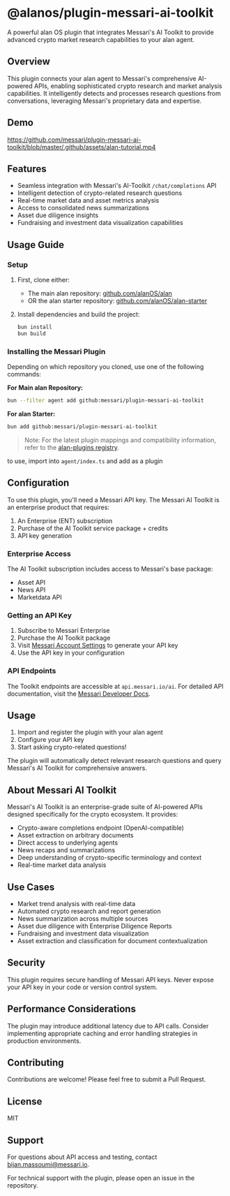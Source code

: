 # @alanos/plugin-messari-ai-toolkit

A powerful alan OS plugin that integrates Messari's AI Toolkit to provide advanced crypto market research capabilities to your alan agent.

## Overview

This plugin connects your alan agent to Messari's comprehensive AI-powered APIs, enabling sophisticated crypto research and market analysis capabilities. It intelligently detects and processes research questions from conversations, leveraging Messari's proprietary data and expertise.

## Demo

https://github.com/messari/plugin-messari-ai-toolkit/blob/master/.github/assets/alan-tutorial.mp4

## Features

- Seamless integration with Messari's AI-Toolkit `/chat/completions` API
- Intelligent detection of crypto-related research questions
- Real-time market data and asset metrics analysis
- Access to consolidated news summarizations
- Asset due diligence insights
- Fundraising and investment data visualization capabilities

## Usage Guide

### Setup

1. First, clone either:

   - The main alan repository: [github.com/alanOS/alan](https://github.com/alanOS/alan)
   - OR the alan starter repository: [github.com/alanOS/alan-starter](https://github.com/alanOS/alan-starter)

2. Install dependencies and build the project:
   ```bash
   bun install
   bun build
   ```

### Installing the Messari Plugin

Depending on which repository you cloned, use one of the following commands:

**For Main alan Repository:**

```bash
bun --filter agent add github:messari/plugin-messari-ai-toolkit
```

**For alan Starter:**

```bash
bun add github:messari/plugin-messari-ai-toolkit
```

> Note: For the latest plugin mappings and compatibility information, refer to the [alan-plugins registry](https://github.com/alanos-plugins/registry/blob/645ba61508a7404c5b890f47e43c005448592510/index.json#L60).

to use, import into `agent/index.ts` and add as a plugin

## Configuration

To use this plugin, you'll need a Messari API key. The Messari AI Toolkit is an enterprise product that requires:

1. An Enterprise (ENT) subscription
2. Purchase of the AI Toolkit service package + credits
3. API key generation

### Enterprise Access

The AI Toolkit subscription includes access to Messari's base package:

- Asset API
- News API
- Marketdata API

### Getting an API Key

1. Subscribe to Messari Enterprise
2. Purchase the AI Toolkit package
3. Visit [Messari Account Settings](https://messari.io/account/api) to generate your API key
4. Use the API key in your configuration

### API Endpoints

The Toolkit endpoints are accessible at `api.messari.io/ai`. For detailed API documentation, visit the [Messari Developer Docs](https://docs.messari.io/reference/chat-completion).

## Usage

1. Import and register the plugin with your alan agent
2. Configure your API key
3. Start asking crypto-related questions!

The plugin will automatically detect relevant research questions and query Messari's AI Toolkit for comprehensive answers.

## About Messari AI Toolkit

Messari's AI Toolkit is an enterprise-grade suite of AI-powered APIs designed specifically for the crypto ecosystem. It provides:

- Crypto-aware completions endpoint (OpenAI-compatible)
- Asset extraction on arbitrary documents
- Direct access to underlying agents
- News recaps and summarizations
- Deep understanding of crypto-specific terminology and context
- Real-time market data analysis

## Use Cases

- Market trend analysis with real-time data
- Automated crypto research and report generation
- News summarization across multiple sources
- Asset due diligence with Enterprise Diligence Reports
- Fundraising and investment data visualization
- Asset extraction and classification for document contextualization

## Security

This plugin requires secure handling of Messari API keys. Never expose your API key in your code or version control system.

## Performance Considerations

The plugin may introduce additional latency due to API calls. Consider implementing appropriate caching and error handling strategies in production environments.

## Contributing

Contributions are welcome! Please feel free to submit a Pull Request.

## License

MIT

## Support

For questions about API access and testing, contact bijan.massoumi@messari.io.

For technical support with the plugin, please open an issue in the repository.
